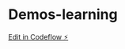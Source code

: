 # Demos-learning

[Edit in Codeflow ⚡️](https://stackblitz.com/~/github.com/sunilsmail/Demos-learning)